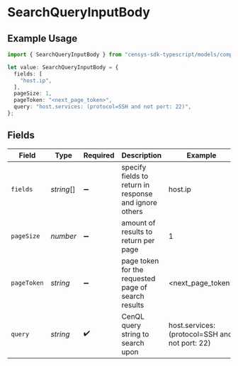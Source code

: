 # SearchQueryInputBody

## Example Usage

```typescript
import { SearchQueryInputBody } from "censys-sdk-typescript/models/components";

let value: SearchQueryInputBody = {
  fields: [
    "host.ip",
  ],
  pageSize: 1,
  pageToken: "<next_page_token>",
  query: "host.services: (protocol=SSH and not port: 22)",
};
```

## Fields

| Field                                                  | Type                                                   | Required                                               | Description                                            | Example                                                |
| ------------------------------------------------------ | ------------------------------------------------------ | ------------------------------------------------------ | ------------------------------------------------------ | ------------------------------------------------------ |
| `fields`                                               | *string*[]                                             | :heavy_minus_sign:                                     | specify fields to return in response and ignore others | host.ip                                                |
| `pageSize`                                             | *number*                                               | :heavy_minus_sign:                                     | amount of results to return per page                   | 1                                                      |
| `pageToken`                                            | *string*                                               | :heavy_minus_sign:                                     | page token for the requested page of search results    | <next_page_token>                                      |
| `query`                                                | *string*                                               | :heavy_check_mark:                                     | CenQL query string to search upon                      | host.services: (protocol=SSH and not port: 22)         |